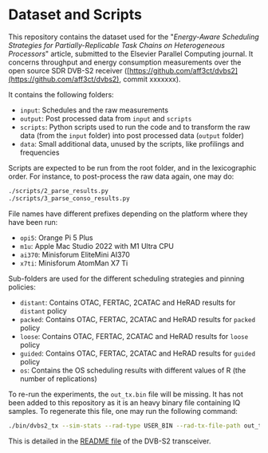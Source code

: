 # Dataset and Scripts

This repository contains the dataset used for the "*Energy-Aware Scheduling 
Strategies for Partially-Replicable Task Chains on Heterogeneous Processors*"
article, submitted to the Elsevier Parallel Computing journal. It concerns 
throughput and energy consumption measurements over the open source SDR DVB-S2 
receiver ([https://github.com/aff3ct/dvbs2](https://github.com/aff3ct/dvbs2), 
commit xxxxxxx).

It contains the following folders:
- `input`: Schedules and the raw measurements
- `output`: Post processed data from `input` and `scripts`
- `scripts`: Python scripts used to run the code and to transform the raw data 
  (from the `input` folder) into post processed data (`output` folder)
- `data`: Small additional data, unused by the scripts, like profilings and 
  frequencies

Scripts are expected to be run from the root folder, and in the lexicographic
order. For instance, to post-process the raw data again, one may do:
```bash
./scripts/2_parse_results.py
./scripts/3_parse_conso_results.py
```

File names have different prefixes depending on the platform where they have
been run:
- `opi5`: Orange Pi 5 Plus
- `m1u`: Apple Mac Studio 2022 with M1 Ultra CPU
- `ai370`: Minisforum EliteMini AI370
- `x7ti`: Minisforum AtomMan X7 Ti

Sub-folders are used for the different scheduling strategies and pinning 
policies:
- `distant`: Contains OTAC, FERTAC, 2CATAC and HeRAD results for `distant` 
  policy
- `packed`: Contains OTAC, FERTAC, 2CATAC and HeRAD results for `packed` policy
- `loose`: Contains OTAC, FERTAC, 2CATAC and HeRAD results for `loose` policy
- `guided`: Contains OTAC, FERTAC, 2CATAC and HeRAD results for `guided` policy
- `os`: Contains the OS scheduling results with different values of R (the 
  number of replications)

To re-run the experiments, the `out_tx.bin` file will be missing. It has not 
been added to this repository as it is an heavy binary file containing IQ
samples. To regenerate this file, one may run the following command:
```bash
./bin/dvbs2_tx --sim-stats --rad-type USER_BIN --rad-tx-file-path out_tx.bin -F 8 --src-type USER --src-path ../conf/src/K_14232.src --mod-cod QPSK-S_8/9 --tx-time-limit 1000
```
This is detailed in the 
[README file](https://github.com/aff3ct/dvbs2?tab=readme-ov-file#testing-tx-and-rx-separately) 
of the DVB-S2 transceiver.